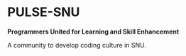 # PULSE-SNU

**Programmers United for Learning and Skill Enhancement**  

A community to develop coding culture in SNU.  

